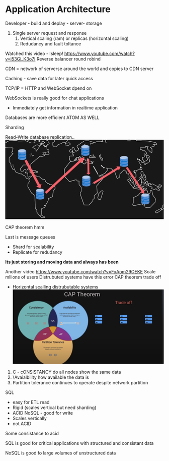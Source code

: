 # Application Architecture

Developer - build and deplay - server- storage

1. Single server request and response
   1. Vertical scaling (ram) or replicas (horizontal scaling)
   2. Redudancy and fault toltance

Watched this video - Isleep!
https://www.youtube.com/watch?v=i53Gi_K3o7I
Reverse balancer round robind


CDN =  network of serverse around the world and copies to CDN server


Caching - save data for later quick access

TCP/IP = HTTP and WebSocket dpend on 

WebSockets is really good for chat applications
- Immediately get information in realtime application

Databases are more efficient ATOM AS WELL

Sharding

Read-Write database replication..
![alt text](image.png)

CAP theorem hmm

Last is message queues 
- Shard for scalability
- Replicate for redudancy


**Its just storing and moving data and always has been**


Another video
https://www.youtube.com/watch?v=FxAom29OEKE
Scale mllions of users
Distrubuted systems have this error CAP theorem trade off 
- Horizontal scalling distrubutable systems
![alt text](image-1.png)
1. C - cONSISTANCY do all nodes show the same data
2. \Avaialbility how available the data is
2. Partition tolerance continues to operate despite network partition

SQL 
- easy for ETL read
- Rigid (scales vertical but need sharding)    
- ACID
NoSQL - good for write
- Scales vertically
- not ACID

Some consistance to acid

SQL is good for critical applications with structured and consistant data

NoSQL is good fo large volumes of unstructured data